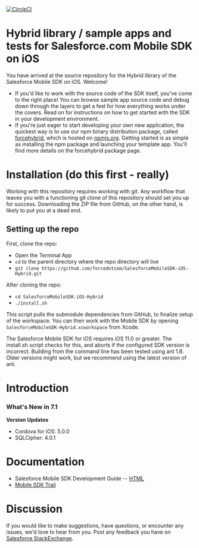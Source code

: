 [![CircleCI](https://circleci.com/gh/forcedotcom/SalesforceMobileSDK-iOS-Hybrid/tree/dev.svg?style=svg)](https://circleci.com/gh/forcedotcom/SalesforceMobileSDK-iOS-Hybrid/tree/dev)

# Hybrid library / sample apps and tests for Salesforce.com Mobile SDK on iOS

You have arrived at the source repository for the Hybrid library of the Salesforce Mobile SDK on iOS.  Welcome!

- If you'd like to work with the source code of the SDK itself, you've come to the right place!  You can browse sample app source code and debug down through the layers to get a feel for how everything works under the covers.  Read on for instructions on how to get started with the SDK in your development environment.
- If you're just eager to start developing your own new application, the quickest way is to use our npm binary distribution package, called [forcehybrid](https://npmjs.org/package/forcehybrid), which is hosted on [npmjs.org](https://npmjs.org/).  Getting started is as simple as installing the npm package and launching your template app.  You'll find more details on the forcehybrid package page.

Installation (do this first - really)
==
Working with this repository requires working with git.  Any workflow that leaves you with a functioning git clone of this repository should set you up for success.  Downloading the ZIP file from GitHub, on the other hand, is likely to put you at a dead end.

## Setting up the repo
First, clone the repo:

- Open the Terminal App
- `cd` to the parent directory where the repo directory will live
- `git clone https://github.com/forcedotcom/SalesforceMobileSDK-iOS-Hybrid.git`

After cloning the repo:

- `cd SalesforceMobileSDK-iOS-Hybrid`
- `./install.sh`

This script pulls the submodule dependencies from GitHub, to finalize setup of the workspace.  You can then work with the Mobile SDK by opening `SalesforceMobileSDK-Hybrid.xcworkspace` from Xcode.

The Salesforce Mobile SDK for iOS requires iOS 11.0 or greater.  The install.sh script checks for this, and aborts if the configured SDK version is incorrect.  Building from the command line has been tested using ant 1.8.  Older versions might work, but we recommend using the latest version of ant.

Introduction
==

### What's New in 7.1

**Version Updates**
- Cordova for iOS: 5.0.0
- SQLCipher: 4.0.1

Documentation
==

* Salesforce Mobile SDK Development Guide -- [HTML](https://developer.salesforce.com/docs/atlas.en-us.mobile_sdk.meta/mobile_sdk/preface_intro.htm)
* [Mobile SDK Trail](https://trailhead.salesforce.com/trails/mobile_sdk_intro)

Discussion
==
If you would like to make suggestions, have questions, or encounter any issues, we'd love to hear from you. Post any feedback you have on [Salesforce StackExchange](https://salesforce.stackexchange.com/questions/tagged/mobilesdk).
